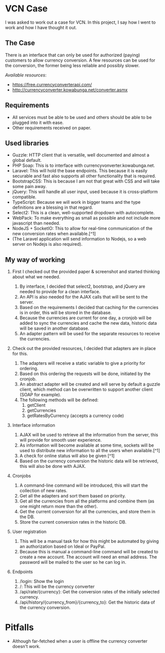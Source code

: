 # VCN Case

I was asked to work out a case for VCN.
In this project, I say how I went to work and how I have thought it out.

## The Case

There is an interface that can only be used for authorized (paying) customers to allow currency conversion.
A few resources can be used for the conversion, the former being less reliable and possibly slower.

*Available resources*:  
- https://free.currencyconverterapi.com/
- http://currencyconverter.kowabunga.net/converter.asmx

## Requirements

- All services must be able to be used and others should be able to be plugged into it with ease.
- Other requirements received on paper.

## Used libraries

- Guzzle: HTTP client that is versatile, well documented and almost a global default.
- PHP Soap: This is to interface with currencyvonverter.kowabunga.net.
- Laravel: This will hold the base endpoints. This because it is easily securable and fast also supports all other functionality that is required.
- BootstrapCSS: This is because I am not that great with CSS and will take some pain away.
- jQuery: This will handle all user input, used because it is cross-platform compatible.
- TypeScript: Because we will work in bigger teams and the type definitions are a blessing in that regard.
- Select2: This is a clean, well-supported dropdown with autocomplete.
- WebPack: To make everything as small as possible and not include more javascript than needed.
- NodeJS + SocketIO: This to allow for real-time communication of the new conversion rates when available.[^1]
- (The Laravel application will send information to Nodejs, so a web server on Nodejs is also required).

## My way of working

1. First I checked out the provided paper & screenshot and started thinking about what we needed.
    1. By interface, I decided that select2, bootstrap, and jQuery are needed to provide for a clean interface.
    2. An API is also needed for the AJAX calls that will be sent to the server.
    3. Based on the requirements I decided that caching for the currencies is in order, this will be stored in the database.
    4. Because the currencies are current for one day, a cronjob will be added to sync the currencies and cache the new data,
        historic data will be saved in another database.
    5. An adapter pattern will be used for the separate resources to receive the currencies.
     
2. Check out the provided resources, I decided that adapters are in place for this.
    1. The adapters will receive a static variable to give a priority for ordering.
    2. Based on this ordering the requests will be done, initiated by the cronjob.
    3. An abstract adapter will be created and will serve by default a guzzle client, which method can be overwritten to support another client (SOAP for example).
    4. The following methods will be defined:
        1. getClient
        2. getCurrencies
        3. getRatesByCurrency (accepts a currency code)

3. Interface information
    1. AJAX will be used to retrieve all the information from the server, this will provide for smooth user experience.
    2. As information will become available at some time, sockets will be used to distribute new information to all the users when available.[^1]
    3. A check for online status will also be given [^1]
    4. Based on the currency conversion the historic data will be retrieved, this will also be done with AJAX.
    
4. Cronjobs
    1. A command-line command will be introduced, this will start the collection of new rates.
    2. Get all the adapters and sort them based on priority.
    3. Get all the currencies from all the platforms and combine them (as one might return more than the other).
    4. Get the current conversion for all the currencies, and store them in the DB.
    5. Store the current conversion rates in the historic DB.
    
5. User registration
    1. This will be a manual task for how this might be automated by giving an authorization based on Ideal or PayPal.
    2. Because this is manual a command-line command will be created to create a new account. The account will need an email address.
        The password will be mailed to the user so he can log in.
        
6. Endpoints
    1. /login: Show the login
    2. /: This will be the currency converter
    3. /api/rate/{currency}: Get the conversion rates of the initially selected currency.
    4. /api/history/{currency_from}/{currency_to}: Get the historic data of the currency conversion.
    
# Pitfalls

- Although far-fetched when a user is offline the currency converter doesn't work.
